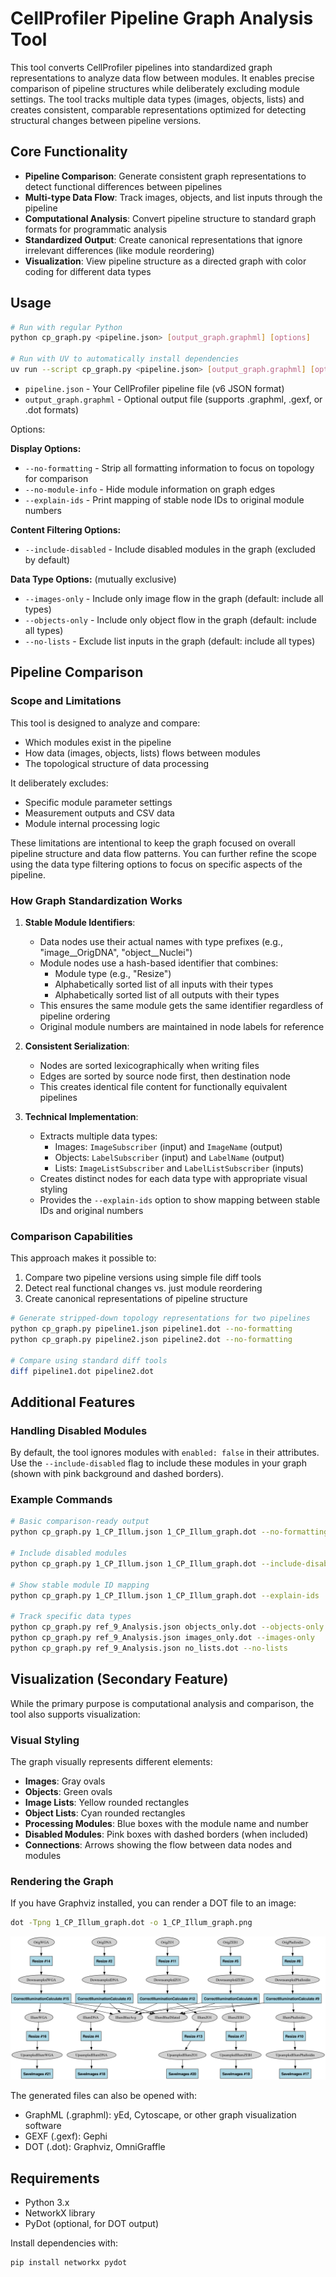 # CellProfiler Pipeline Graph Analysis Tool

This tool converts CellProfiler pipelines into standardized graph representations to analyze data flow between modules. It enables precise comparison of pipeline structures while deliberately excluding module settings. The tool tracks multiple data types (images, objects, lists) and creates consistent, comparable representations optimized for detecting structural changes between pipeline versions.

## Core Functionality

- **Pipeline Comparison**: Generate consistent graph representations to detect functional differences between pipelines
- **Multi-type Data Flow**: Track images, objects, and list inputs through the pipeline
- **Computational Analysis**: Convert pipeline structure to standard graph formats for programmatic analysis
- **Standardized Output**: Create canonical representations that ignore irrelevant differences (like module reordering)
- **Visualization**: View pipeline structure as a directed graph with color coding for different data types

## Usage

```bash
# Run with regular Python
python cp_graph.py <pipeline.json> [output_graph.graphml] [options]

# Run with UV to automatically install dependencies
uv run --script cp_graph.py <pipeline.json> [output_graph.graphml] [options]
```

- `pipeline.json` - Your CellProfiler pipeline file (v6 JSON format)
- `output_graph.graphml` - Optional output file (supports .graphml, .gexf, or .dot formats)

Options:

**Display Options:**
- `--no-formatting` - Strip all formatting information to focus on topology for comparison
- `--no-module-info` - Hide module information on graph edges
- `--explain-ids` - Print mapping of stable node IDs to original module numbers

**Content Filtering Options:**
- `--include-disabled` - Include disabled modules in the graph (excluded by default)

**Data Type Options:** (mutually exclusive)
- `--images-only` - Include only image flow in the graph (default: include all types)
- `--objects-only` - Include only object flow in the graph (default: include all types)
- `--no-lists` - Exclude list inputs in the graph (default: include all types)

## Pipeline Comparison

### Scope and Limitations

This tool is designed to analyze and compare:
- Which modules exist in the pipeline
- How data (images, objects, lists) flows between modules
- The topological structure of data processing

It deliberately excludes:
- Specific module parameter settings
- Measurement outputs and CSV data
- Module internal processing logic

These limitations are intentional to keep the graph focused on overall pipeline structure and data flow patterns. You can further refine the scope using the data type filtering options to focus on specific aspects of the pipeline.

### How Graph Standardization Works

1. **Stable Module Identifiers**:
   - Data nodes use their actual names with type prefixes (e.g., "image__OrigDNA", "object__Nuclei")
   - Module nodes use a hash-based identifier that combines:
     - Module type (e.g., "Resize")
     - Alphabetically sorted list of all inputs with their types
     - Alphabetically sorted list of all outputs with their types
   - This ensures the same module gets the same identifier regardless of pipeline ordering
   - Original module numbers are maintained in node labels for reference

2. **Consistent Serialization**:
   - Nodes are sorted lexicographically when writing files
   - Edges are sorted by source node first, then destination node
   - This creates identical file content for functionally equivalent pipelines

3. **Technical Implementation**:
   - Extracts multiple data types:
     - Images: `ImageSubscriber` (input) and `ImageName` (output)
     - Objects: `LabelSubscriber` (input) and `LabelName` (output)
     - Lists: `ImageListSubscriber` and `LabelListSubscriber` (inputs)
   - Creates distinct nodes for each data type with appropriate visual styling
   - Provides the `--explain-ids` option to show mapping between stable IDs and original numbers

### Comparison Capabilities

This approach makes it possible to:

1. Compare two pipeline versions using simple file diff tools
2. Detect real functional changes vs. just module reordering
3. Create canonical representations of pipeline structure

```bash
# Generate stripped-down topology representations for two pipelines
python cp_graph.py pipeline1.json pipeline1.dot --no-formatting
python cp_graph.py pipeline2.json pipeline2.dot --no-formatting

# Compare using standard diff tools
diff pipeline1.dot pipeline2.dot
```

## Additional Features

### Handling Disabled Modules

By default, the tool ignores modules with `enabled: false` in their attributes. Use the `--include-disabled` flag to include these modules in your graph (shown with pink background and dashed borders).

### Example Commands

```bash
# Basic comparison-ready output
python cp_graph.py 1_CP_Illum.json 1_CP_Illum_graph.dot --no-formatting

# Include disabled modules
python cp_graph.py 1_CP_Illum.json 1_CP_Illum_graph.dot --include-disabled

# Show stable module ID mapping
python cp_graph.py 1_CP_Illum.json 1_CP_Illum_graph.dot --explain-ids

# Track specific data types
python cp_graph.py ref_9_Analysis.json objects_only.dot --objects-only
python cp_graph.py ref_9_Analysis.json images_only.dot --images-only
python cp_graph.py ref_9_Analysis.json no_lists.dot --no-lists
```

## Visualization (Secondary Feature)

While the primary purpose is computational analysis and comparison, the tool also supports visualization:

### Visual Styling

The graph visually represents different elements:

- **Images**: Gray ovals
- **Objects**: Green ovals
- **Image Lists**: Yellow rounded rectangles
- **Object Lists**: Cyan rounded rectangles
- **Processing Modules**: Blue boxes with the module name and number
- **Disabled Modules**: Pink boxes with dashed borders (when included)
- **Connections**: Arrows showing the flow between data nodes and modules

### Rendering the Graph

If you have Graphviz installed, you can render a DOT file to an image:

```bash
dot -Tpng 1_CP_Illum_graph.dot -o 1_CP_Illum_graph.png
```

![image](1_CP_Illum_graph.png)

The generated files can also be opened with:
- GraphML (.graphml): yEd, Cytoscape, or other graph visualization software
- GEXF (.gexf): Gephi
- DOT (.dot): Graphviz, OmniGraffle

## Requirements

- Python 3.x
- NetworkX library
- PyDot (optional, for DOT output)

Install dependencies with:

```bash
pip install networkx pydot
```
